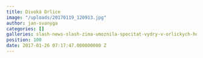 ```yaml
---
title: Divoká Orlice
image: "/uploads/20170119_120913.jpg"
author: jan-svanyga
categories: []
galleries: slash-news-slash-zima-umoznila-spocitat-vydry-v-orlickych-horach
position: 100
date: 2017-01-26 07:17:47.000000000 Z
---
```

